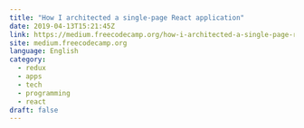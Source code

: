```yaml
---
title: "How I architected a single-page React application"
date: 2019-04-13T15:21:45Z
link: https://medium.freecodecamp.org/how-i-architected-a-single-page-react-application-3ebd90f59087?source=rss----336d898217ee---4
site: medium.freecodecamp.org
language: English
category:
  - redux
  - apps
  - tech
  - programming
  - react
draft: false
---
```

